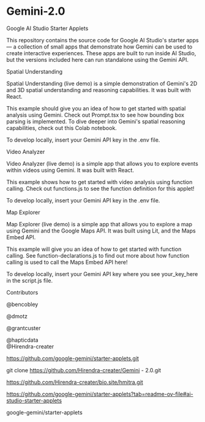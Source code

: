# Gemini-2.0
Google AI Studio Starter Applets
<br>

This repository contains the source code for Google AI Studio's starter apps — a collection of small apps that demonstrate how Gemini can be used to create interactive experiences. These apps are built to run inside AI Studio, but the versions included here can run standalone using the Gemini API.

Spatial Understanding
<br>

Spatial Understanding (live demo) is a simple demonstration of Gemini's 2D and 3D spatial understanding and reasoning capabilities. It was built with React.

This example should give you an idea of how to get started with spatial analysis using Gemini. Check out Prompt.tsx to see how bounding box parsing is implemented. To dive deeper into Gemini's spatial reasoning capabilities, check out this Colab notebook.

To develop locally, insert your Gemini API key in the .env file.

Video Analyzer
<br>

Video Analyzer (live demo) is a simple app that allows you to explore events within videos using Gemini. It was built with React.

This example shows how to get started with video analysis using function calling. Check out functions.js to see the function definition for this applet!

To develop locally, insert your Gemini API key in the .env file.

Map Explorer
<br>

Map Explorer (live demo) is a simple app that allows you to explore a map using Gemini and the Google Maps API. It was built using Lit, and the Maps Embed API.
<br>


This example will give you an idea of how to get started with function calling. See function-declarations.js to find out more about how function calling is used to call the Maps Embed API here!
<br>


To develop locally, insert your Gemini API key where you see your_key_here in the script.js file.
<br>


Contributors
<br>

@bencobley
<br>

@dmotz
<br>

@grantcuster
<br>

@hapticdata
<br>
@Hirendra-creater

https://github.com/google-gemini/starter-applets.git
<br>

git clone https://github.com/Hirendra-creater/Gemini - 2.0.git
<br>

https://github.com/Hirendra-creater/bio.site/hmitra.git
<br>

https://github.com/google-gemini/starter-applets?tab=readme-ov-file#ai-studio-starter-applets
<br>

google-gemini/starter-applets


